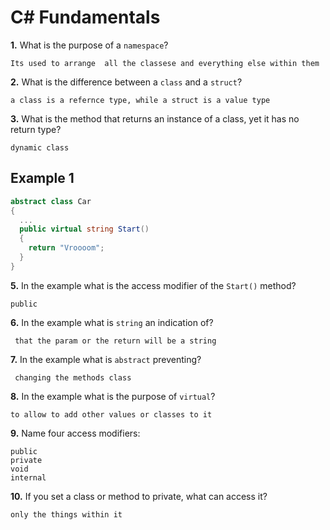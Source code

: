 # C# Fundamentals


**1.** What is the purpose of a `namespace`?
<!-- enter you answer in the space below -->
```
Its used to arrange  all the classese and everything else within them

```
**2.** What is the difference between a `class` and a `struct`?
<!-- enter you answer in the space below -->
```
a class is a refernce type, while a struct is a value type

```
**3.** What is the method that returns an instance of a class, yet it has no return type?
<!-- enter you answer in the space below -->
```
dynamic class

```
## Example 1
```c#
abstract class Car
{
  ...
  public virtual string Start()
  {
    return "Vroooom";
  }
}
```
**5.** In the example what is the access modifier of the `Start()` method?
<!-- enter you answer in the space below -->
```
public 
```
**6.** In the example what is `string` an indication of?
<!-- enter you answer in the space below -->
```
 that the param or the return will be a string
```
**7.** In the example what is `abstract` preventing?
<!-- enter you answer in the space below -->
```
 changing the methods class
```
**8.** In the example what is the purpose of `virtual`?
<!-- enter you answer in the space below -->
```
to allow to add other values or classes to it

```
**9.** Name four access modifiers:
<!-- enter you answer in the space below -->
```
public
private
void
internal

```
**10.** If you set a class or method to private, what can access it?
<!-- enter you answer in the space below -->
```
only the things within it

```